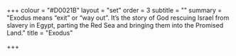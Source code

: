 +++
colour = "#D0021B"
layout = "set"
order = 3
subtitle = ""
summary = "Exodus means “exit” or “way out”. It’s the story of God rescuing Israel from slavery in Egypt, parting the Red Sea and bringing them into the Promised Land."
title = "Exodus"

+++
